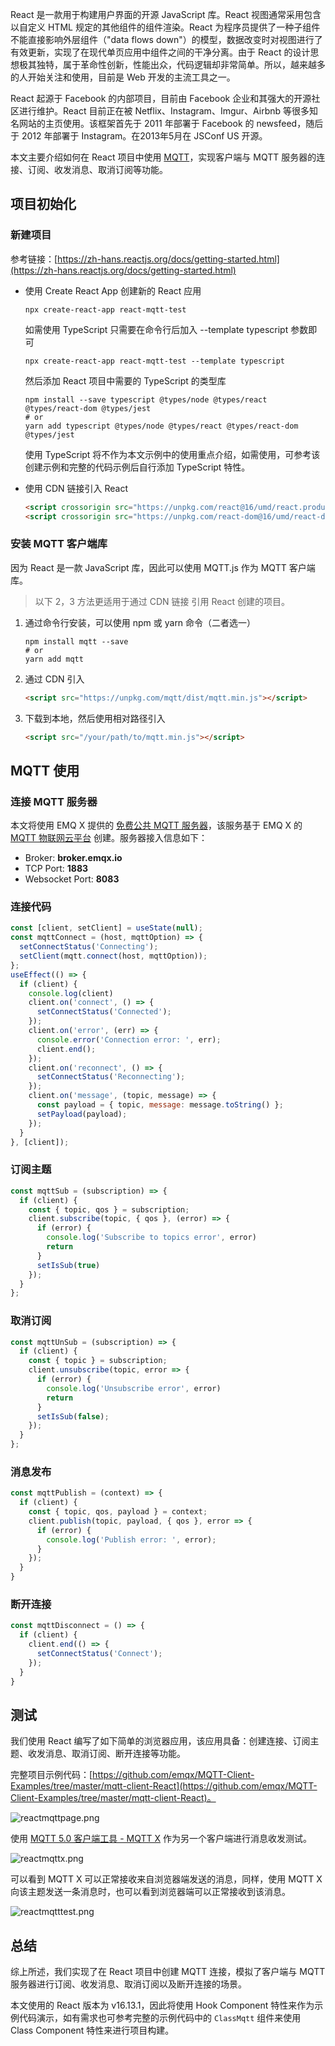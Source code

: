 

React 是一款用于构建用户界面的开源 JavaScript 库。React 视图通常采用包含以自定义 HTML 规定的其他组件的组件渲染。React 为程序员提供了一种子组件不能直接影响外层组件（"data flows down"）的模型，数据改变时对视图进行了有效更新，实现了在现代单页应用中组件之间的干净分离。由于 React 的设计思想极其独特，属于革命性创新，性能出众，代码逻辑却非常简单。所以，越来越多的人开始关注和使用，目前是 Web 开发的主流工具之一。

React 起源于 Facebook 的内部项目，目前由 Facebook 企业和其强大的开源社区进行维护。React 目前正在被 Netflix、Instagram、Imgur、Airbnb 等很多知名网站的主页使用。该框架首先于 2011 年部署于 Facebook 的 newsfeed，随后于 2012 年部署于 Instagram。在2013年5月在 JSConf US 开源。

本文主要介绍如何在 React 项目中使用 [MQTT](https://www.emqx.cn/mqtt)，实现客户端与 MQTT 服务器的连接、订阅、收发消息、取消订阅等功能。



## 项目初始化

### 新建项目

参考链接：[https://zh-hans.reactjs.org/docs/getting-started.html](https://zh-hans.reactjs.org/docs/getting-started.html)

- 使用 Create React App 创建新的 React 应用

  ```shell
  npx create-react-app react-mqtt-test
  ```

  如需使用 TypeScript 只需要在命令行后加入 --template typescript 参数即可

  ```shell
  npx create-react-app react-mqtt-test --template typescript
  ```

  然后添加 React 项目中需要的 TypeScript 的类型库

  ```shell
  npm install --save typescript @types/node @types/react @types/react-dom @types/jest
  # or
  yarn add typescript @types/node @types/react @types/react-dom @types/jest
  ```

  使用 TypeScript 将不作为本文示例中的使用重点介绍，如需使用，可参考该创建示例和完整的代码示例后自行添加 TypeScript 特性。

- 使用 CDN 链接引入 React

  ```html
  <script crossorigin src="https://unpkg.com/react@16/umd/react.production.min.js"></script>
  <script crossorigin src="https://unpkg.com/react-dom@16/umd/react-dom.production.min.js"></script>
  ```

### 安装 MQTT 客户端库

因为 React 是一款 JavaScript 库，因此可以使用 MQTT.js 作为 MQTT 客户端库。

> 以下 2，3 方法更适用于通过 CDN 链接 引用 React 创建的项目。

1. 通过命令行安装，可以使用 npm 或 yarn 命令（二者选一）

   ```shell
   npm install mqtt --save
   # or
   yarn add mqtt
   ```

2. 通过 CDN 引入

   ```html
   <script src="https://unpkg.com/mqtt/dist/mqtt.min.js"></script>
   ```

3. 下载到本地，然后使用相对路径引入

   ```html
   <script src="/your/path/to/mqtt.min.js"></script>
   ```



## MQTT 使用

### 连接 MQTT 服务器

本文将使用 EMQ X 提供的 [免费公共 MQTT 服务器](https://www.emqx.cn/mqtt/public-mqtt5-broker)，该服务基于 EMQ X 的 [MQTT 物联网云平台](https://cloud.emqx.io/) 创建。服务器接入信息如下：

- Broker: **broker.emqx.io**
- TCP Port: **1883**
- Websocket Port: **8083**

### 连接代码

```javascript
const [client, setClient] = useState(null);
const mqttConnect = (host, mqttOption) => {
  setConnectStatus('Connecting');
  setClient(mqtt.connect(host, mqttOption));
};
useEffect(() => {
  if (client) {
    console.log(client)
    client.on('connect', () => {
      setConnectStatus('Connected');
    });
    client.on('error', (err) => {
      console.error('Connection error: ', err);
      client.end();
    });
    client.on('reconnect', () => {
      setConnectStatus('Reconnecting');
    });
    client.on('message', (topic, message) => {
      const payload = { topic, message: message.toString() };
      setPayload(payload);
    });
  }
}, [client]);
```

### 订阅主题

```javascript
const mqttSub = (subscription) => {
  if (client) {
    const { topic, qos } = subscription;
    client.subscribe(topic, { qos }, (error) => {
      if (error) {
        console.log('Subscribe to topics error', error)
        return
      }
      setIsSub(true)
    });
  }
};
```

### 取消订阅

```javascript
const mqttUnSub = (subscription) => {
  if (client) {
    const { topic } = subscription;
    client.unsubscribe(topic, error => {
      if (error) {
        console.log('Unsubscribe error', error)
        return
      }
      setIsSub(false);
    });
  }
};
```

### 消息发布

```javascript
const mqttPublish = (context) => {
  if (client) {
    const { topic, qos, payload } = context;
    client.publish(topic, payload, { qos }, error => {
      if (error) {
        console.log('Publish error: ', error);
      }
    });
  }
}
```

### 断开连接

```javascript
const mqttDisconnect = () => {
  if (client) {
    client.end(() => {
      setConnectStatus('Connect');
    });
  }
}
```

## 测试

我们使用 React 编写了如下简单的浏览器应用，该应用具备：创建连接、订阅主题、收发消息、取消订阅、断开连接等功能。

完整项目示例代码：[https://github.com/emqx/MQTT-Client-Examples/tree/master/mqtt-client-React](https://github.com/emqx/MQTT-Client-Examples/tree/master/mqtt-client-React)。

![reactmqttpage.png](https://static.emqx.net/images/d1c51195c056f3b4afb267edaeb217f0.png)

使用 [MQTT 5.0 客户端工具 - MQTT X](https://mqttx.app/cn/) 作为另一个客户端进行消息收发测试。

![reactmqttx.png](https://static.emqx.net/images/621ba9544ea69f9ee7b24203846d0409.png)

可以看到 MQTT X 可以正常接收来自浏览器端发送的消息，同样，使用 MQTT X 向该主题发送一条消息时，也可以看到浏览器端可以正常接收到该消息。

![reactmqtttest.png](https://static.emqx.net/images/da008ae3544a83a3efa78266190ea364.png)



## 总结

综上所述，我们实现了在 React 项目中创建 MQTT 连接，模拟了客户端与 MQTT 服务器进行订阅、收发消息、取消订阅以及断开连接的场景。

本文使用的 React 版本为 v16.13.1，因此将使用 Hook Component 特性来作为示例代码演示，如有需求也可参考完整的示例代码中的 `ClassMqtt` 组件来使用 Class Component 特性来进行项目构建。
